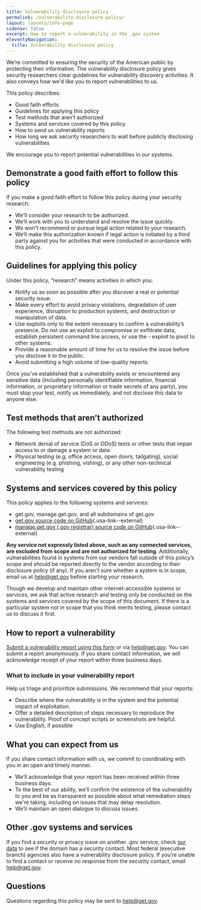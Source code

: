 ```yaml
---
title: Vulnerability disclosure policy
permalink: /vulnerability-disclosure-policy/
layout: layouts/info-page
sidenav: false
excerpt: How to report a vulnerability in the .gov system
eleventyNavigation:
  title: Vulnerability disclosure policy
---
```

  

We’re committed to ensuring the security of the American public by protecting their information. The vulnerability disclosure policy gives security researchers clear guidelines for vulnerability discovery activities. It also conveys how we'd like you to report vulnerabilities to us.

This policy describes:

- Good faith efforts 
- Guidelines for applying this policy
- Test methods that aren’t authorized
- Systems and services covered by this policy
- How to send us vulnerability reports
- How long we ask security researchers to wait before publicly disclosing vulnerabilities

We encourage you to report potential vulnerabilities in our systems.

## Demonstrate a good faith effort to follow this policy

If you make a good faith effort to follow this policy during your security research:

- We’ll consider your research to be authorized.
- We’ll work with you to understand and resolve the issue quickly. 
- We won’t recommend or pursue legal action related to your research. 
- We’ll make this authorization known if legal action is initiated by a third party against you for activities that were conducted in accordance with this policy.

## Guidelines for applying this policy

Under this policy, “research” means activities in which you:

- Notify us as soon as possible after you discover a real or potential security issue.
- Make every effort to avoid privacy violations, degradation of user experience, disruption to production systems, and destruction or manipulation of data.
- Use exploits only to the extent necessary to confirm a vulnerability’s presence. Do not use an exploit to compromise or exfiltrate data, establish persistent command line access, or use the - exploit to pivot to other systems.
- Provide a reasonable amount of time for us to resolve the issue before you disclose it to the public.
- Avoid submitting a high volume of low-quality reports.

Once you’ve established that a vulnerability exists or encountered any sensitive data (including personally identifiable information, financial information, or proprietary information or trade secrets of any party), you must stop your test, notify us immediately, and not disclose this data to anyone else.

## Test methods that aren’t authorized

The following test methods are not authorized:

- Network denial of service (DoS or DDoS) tests or other tests that impair access to or damage a system or data
- Physical testing (e.g. office access, open doors, tailgating), social engineering (e.g. phishing, vishing), or any other non-technical vulnerability testing

## Systems and services covered by this policy

This policy applies to the following systems and services:
- get.gov, manage.get.gov, and all subdomains of get.gov
- [get.gov source code on GitHub](https://github.com/cisagov/getgov-home){.usa-link--external}
- [manage.get.gov (.gov registrar) source code on GitHub](https://github.com/cisagov/manage.get.gov){.usa-link--external}

**Any service not expressly listed above, such as any connected services, are excluded from scope and are not authorized for testing**. Additionally, vulnerabilities found in systems from our vendors fall outside of this policy’s scope and should be reported directly to the vendor according to their disclosure policy (if any). If you aren’t sure whether a system is in scope, email us at <help@get.gov> before starting your research.

Though we develop and maintain other internet-accessible systems or services, we ask that active research and testing only be conducted on the systems and services covered by the scope of this document. If there is a particular system not in scope that you think merits testing, please contact us to discuss it first.

## How to report a vulnerability

[Submit a vulnerability report using this form](https://forms.office.com/g/LUZx39aGgr) or via <help@get.gov>. You can submit a report anonymously. If you share contact information, we will acknowledge receipt of your report within three business days.

### What to include in your vulnerability report

Help us triage and prioritize submissions. We recommend that your reports:

- Describe where the vulnerability is in the system and the potential impact of exploitation.
- Offer a detailed description of steps necessary to reproduce the vulnerability. Proof of concept scripts or screenshots are helpful.
- Use English, if possible
  
## What you can expect from us

If you share contact information with us, we commit to coordinating with you in an open and timely manner.

- We’ll acknowledge that your report has been received within three business days.
- To the best of our ability, we’ll confirm the existence of the vulnerability to you and be as transparent as possible about what remediation steps we're taking, including on issues that may delay resolution.
- We’ll maintain an open dialogue to discuss issues.

## Other .gov systems and services

If you find a security or privacy issue on another .gov service, check [our data](../about/data/) to see if the domain has a security contact. Most federal (executive branch) agencies also have a vulnerability disclosure policy. If you’re unable to find a contact or receive no response from the security contact, email <help@get.gov>.

## Questions

Questions regarding this policy may be sent to <help@get.gov>.



